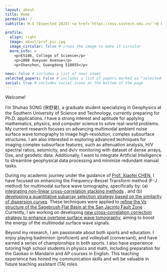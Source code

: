 ```yaml
---
layout: about
title: Home
permalink: /
subtitle: M.S (Expected 2025) <a href='https://ess.sustech.edu.cn/'>@ Department of Earth and Space Sciences</a> , <a href='https://www.sustech.edu.cn/en/'>Southern University of Science and Technology (SUSTech)</a> 

profile:
  align: right
  image: about/prof_pic.jpg
  image_circular: false # crops the image to make it circular
  more_info: >
    <p>E5146, College of Science</p>
    <p>1088 Xueyuan Avenue</p>
    <p>Shenzhen, Guangdong 518055</p>

news: False # includes a list of news items
selected_papers: False # includes a list of papers marked as "selected={true}"
social: true # includes social icons at the bottom of the page
---
```


Welcome! 

I’m Shuhao SONG (宋舒昊), a graduate student specializing in Geophysics at the Southern University of Science and Technology, currently preparing for Ph.D. applications. I have a strong interest and aptitude for applying mathematics, physics, and computer science to solve real-world problems. My current research focuses on advancing multimodal ambient noise surface wave tomography to image high-resolution, complex subsurface structures. I am also interested in exploring advanced techniques for imaging complex subsurface features, such as attenuation analysis, H/V spectral ratios, seismicity, and dv/v monitoring with dataset of dense arrays, Das, and geodetic data. Additionally, I want to integrate Artificial Intelligence to streamline geophysical data processing and minimize redundant manual tasks.

During my academic journey under the guidance of <a href='https://www.sustech.edu.cn/en/faculties/chenxiaofei.html'>Prof. Xiaofei CHEN</a>, I have focused on enhancing the Frequency-Bessel Transform method (F-J method) for multimodal surface wave tomography, specifically by: (a) <a href="{{ site.baseurl }}/projects/1-1_meth_nonlinear-stacking/" target="_blank" rel="noopener noreferrer">integrating non-linear cross-correlation stacking methods</a> , and (b) <a href="{{ site.baseurl }}/projects/1-2_meth_partition/" target="_blank" rel="noopener noreferrer">developing a quantitative subarray selection strategy based on the similarity of dispersion curves</a>. These techniques were applied to <a href="{{ site.baseurl }}/projects/2-2_app_tomo-SGB/" target="_blank" rel="noopener noreferrer">refine the Vs structure of the Sagebrush Flat Basin at the San Jacinto Fault Zone</a> . Currently, I am working on developing <a href="{{ site.baseurl }}/projects/1-3_meth_cc-correction/" target="_blank" rel="noopener noreferrer">new cross-correlation correction strategy to enhance overtone surface wave tomography</a>, aiming to boost the energy of the multimodal surface wave signals.

Beyond my research, I am passionate about both sports and education. I enjoy playing badminton (proficient) and volleyball (conversant), and have earned a series of championships in both sports. I also have experience tutoring high school students in physics and math, including preparation for the Gaokao in Mandarin and AP courses in English. This teaching experience has honed my communication skills and will be valuable in future teaching assistant (TA) roles.

